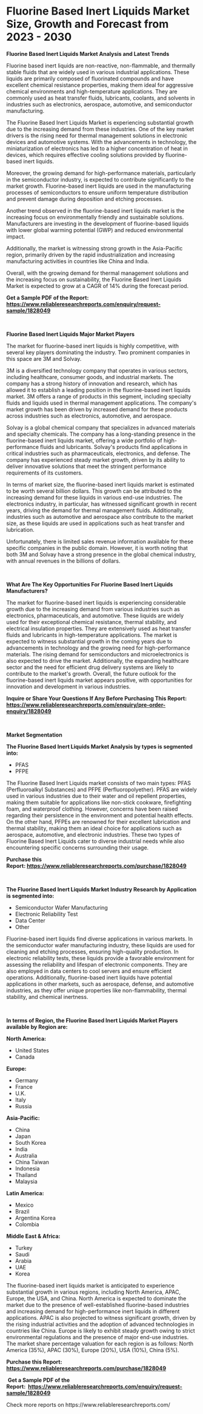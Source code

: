 <p><h1>Fluorine Based Inert Liquids Market Size, Growth and Forecast from 2023 - 2030</h1></p><p><strong>Fluorine Based Inert Liquids Market Analysis and Latest Trends</strong></p>
<p><p>Fluorine based inert liquids are non-reactive, non-flammable, and thermally stable fluids that are widely used in various industrial applications. These liquids are primarily composed of fluorinated compounds and have excellent chemical resistance properties, making them ideal for aggressive chemical environments and high-temperature applications. They are commonly used as heat transfer fluids, lubricants, coolants, and solvents in industries such as electronics, aerospace, automotive, and semiconductor manufacturing.</p><p>The Fluorine Based Inert Liquids Market is experiencing substantial growth due to the increasing demand from these industries. One of the key market drivers is the rising need for thermal management solutions in electronic devices and automotive systems. With the advancements in technology, the miniaturization of electronics has led to a higher concentration of heat in devices, which requires effective cooling solutions provided by fluorine-based inert liquids.</p><p>Moreover, the growing demand for high-performance materials, particularly in the semiconductor industry, is expected to contribute significantly to the market growth. Fluorine-based inert liquids are used in the manufacturing processes of semiconductors to ensure uniform temperature distribution and prevent damage during deposition and etching processes.</p><p>Another trend observed in the fluorine-based inert liquids market is the increasing focus on environmentally friendly and sustainable solutions. Manufacturers are investing in the development of fluorine-based liquids with lower global warming potential (GWP) and reduced environmental impact.</p><p>Additionally, the market is witnessing strong growth in the Asia-Pacific region, primarily driven by the rapid industrialization and increasing manufacturing activities in countries like China and India.</p><p>Overall, with the growing demand for thermal management solutions and the increasing focus on sustainability, the Fluorine Based Inert Liquids Market is expected to grow at a CAGR of 14% during the forecast period.</p></p>
<p><strong>Get a Sample PDF of the Report:&nbsp; <a href="https://www.reliableresearchreports.com/enquiry/request-sample/1828049">https://www.reliableresearchreports.com/enquiry/request-sample/1828049</a></strong></p>
<p>&nbsp;</p>
<p><strong>Fluorine Based Inert Liquids Major Market Players</strong></p>
<p><p>The market for fluorine-based inert liquids is highly competitive, with several key players dominating the industry. Two prominent companies in this space are 3M and Solvay. </p><p>3M is a diversified technology company that operates in various sectors, including healthcare, consumer goods, and industrial markets. The company has a strong history of innovation and research, which has allowed it to establish a leading position in the fluorine-based inert liquids market. 3M offers a range of products in this segment, including specialty fluids and liquids used in thermal management applications. The company's market growth has been driven by increased demand for these products across industries such as electronics, automotive, and aerospace. </p><p>Solvay is a global chemical company that specializes in advanced materials and specialty chemicals. The company has a long-standing presence in the fluorine-based inert liquids market, offering a wide portfolio of high-performance fluids and lubricants. Solvay's products find applications in critical industries such as pharmaceuticals, electronics, and defense. The company has experienced steady market growth, driven by its ability to deliver innovative solutions that meet the stringent performance requirements of its customers. </p><p>In terms of market size, the fluorine-based inert liquids market is estimated to be worth several billion dollars. This growth can be attributed to the increasing demand for these liquids in various end-use industries. The electronics industry, in particular, has witnessed significant growth in recent years, driving the demand for thermal management fluids. Additionally, industries such as automotive and aerospace also contribute to the market size, as these liquids are used in applications such as heat transfer and lubrication.</p><p>Unfortunately, there is limited sales revenue information available for these specific companies in the public domain. However, it is worth noting that both 3M and Solvay have a strong presence in the global chemical industry, with annual revenues in the billions of dollars.</p></p>
<p>&nbsp;</p>
<p><strong>What Are The Key Opportunities For Fluorine Based Inert Liquids Manufacturers?</strong></p>
<p><p>The market for fluorine-based inert liquids is experiencing considerable growth due to the increasing demand from various industries such as electronics, pharmaceuticals, and automotive. These liquids are widely used for their exceptional chemical resistance, thermal stability, and electrical insulation properties. They are extensively used as heat transfer fluids and lubricants in high-temperature applications. The market is expected to witness substantial growth in the coming years due to advancements in technology and the growing need for high-performance materials. The rising demand for semiconductors and microelectronics is also expected to drive the market. Additionally, the expanding healthcare sector and the need for efficient drug delivery systems are likely to contribute to the market's growth. Overall, the future outlook for the fluorine-based inert liquids market appears positive, with opportunities for innovation and development in various industries.</p></p>
<p><strong>Inquire or Share Your Questions If Any Before Purchasing This Report: <a href="https://www.reliableresearchreports.com/enquiry/pre-order-enquiry/1828049">https://www.reliableresearchreports.com/enquiry/pre-order-enquiry/1828049</a></strong></p>
<p>&nbsp;</p>
<p><strong>Market Segmentation</strong></p>
<p><strong>The Fluorine Based Inert Liquids Market Analysis by types is segmented into:</strong></p>
<p><ul><li>PFAS</li><li>PFPE</li></ul></p>
<p><p>The Fluorine Based Inert Liquids market consists of two main types: PFAS (Perfluoroalkyl Substances) and PFPE (Perfluoropolyether). PFAS are widely used in various industries due to their water and oil repellent properties, making them suitable for applications like non-stick cookware, firefighting foam, and waterproof clothing. However, concerns have been raised regarding their persistence in the environment and potential health effects. On the other hand, PFPEs are renowned for their excellent lubrication and thermal stability, making them an ideal choice for applications such as aerospace, automotive, and electronic industries. These two types of Fluorine Based Inert Liquids cater to diverse industrial needs while also encountering specific concerns surrounding their usage.</p></p>
<p><strong>Purchase this Report:&nbsp;<a href="https://www.reliableresearchreports.com/purchase/1828049">https://www.reliableresearchreports.com/purchase/1828049</a></strong></p>
<p>&nbsp;</p>
<p><strong>The Fluorine Based Inert Liquids Market Industry Research by Application is segmented into:</strong></p>
<p><ul><li>Semiconductor Wafer Manufacturing</li><li>Electronic Reliability Test</li><li>Data Center</li><li>Other</li></ul></p>
<p><p>Fluorine-based inert liquids find diverse applications in various markets. In the semiconductor wafer manufacturing industry, these liquids are used for cleaning and etching processes, ensuring high-quality production. In electronic reliability tests, these liquids provide a favorable environment for assessing the reliability and lifespan of electronic components. They are also employed in data centers to cool servers and ensure efficient operations. Additionally, fluorine-based inert liquids have potential applications in other markets, such as aerospace, defense, and automotive industries, as they offer unique properties like non-flammability, thermal stability, and chemical inertness.</p></p>
<p>&nbsp;</p>
<p><strong>In terms of Region, the Fluorine Based Inert Liquids Market Players available by Region are:</strong></p>
<p>
    <p> <strong> North America: </strong>
        <ul>
            <li>United States</li>
            <li>Canada</li>
        </ul>
        </p> 
    <p> <strong> Europe: </strong>
        <ul>
            <li>Germany</li>
            <li>France</li>
            <li>U.K.</li>
            <li>Italy</li>
            <li>Russia</li>
        </ul>
        </p> 
    <p> <strong> Asia-Pacific: </strong>
        <ul>
            <li>China</li>
            <li>Japan</li>
            <li>South Korea</li>
            <li>India</li>
            <li>Australia</li>
            <li>China Taiwan</li>
            <li>Indonesia</li>
            <li>Thailand</li>
            <li>Malaysia</li>
        </ul>
        </p> 
    <p> <strong> Latin America: </strong>
        <ul>
            <li>Mexico</li>
            <li>Brazil</li>
            <li>Argentina Korea</li>
            <li>Colombia</li>
        </ul>
        </p> 
    <p> <strong> Middle East & Africa: </strong>
        <ul>
            <li>Turkey</li>
            <li>Saudi</li>
            <li>Arabia</li>
            <li>UAE</li>
            <li>Korea</li>
        </ul>
    </p>
    </p>
<p><p>The fluorine-based inert liquids market is anticipated to experience substantial growth in various regions, including North America, APAC, Europe, the USA, and China. North America is expected to dominate the market due to the presence of well-established fluorine-based industries and increasing demand for high-performance inert liquids in different applications. APAC is also projected to witness significant growth, driven by the rising industrial activities and the adoption of advanced technologies in countries like China. Europe is likely to exhibit steady growth owing to strict environmental regulations and the presence of major end-use industries. The market share percentage valuation for each region is as follows: North America (35%), APAC (30%), Europe (20%), USA (10%), China (5%).</p></p>
<p><strong>Purchase this Report: <a href="https://www.reliableresearchreports.com/purchase/1828049">https://www.reliableresearchreports.com/purchase/1828049</a></strong></p>
<p>&nbsp;<strong>Get a Sample PDF of the Report:&nbsp;&nbsp;<a href="https://www.reliableresearchreports.com/enquiry/request-sample/1828049">https://www.reliableresearchreports.com/enquiry/request-sample/1828049</a></strong></p>
<p><strong></strong></p>
<p>Check more reports on https://www.reliableresearchreports.com/</p>